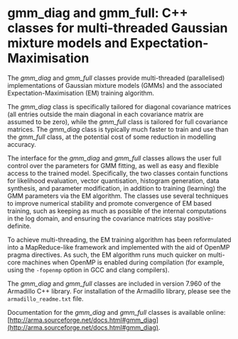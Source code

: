 # gmm_diag and gmm_full: C++ classes for multi-threaded Gaussian mixture models and Expectation-Maximisation

The *gmm_diag* and *gmm_full* classes provide multi-threaded (parallelised) implementations
of Gaussian mixture models (GMMs) and the associated Expectation-Maximisation (EM) training algorithm.

The *gmm_diag* class is specifically tailored for diagonal covariance matrices
(all entries outside the main diagonal in each covariance matrix are assumed to be zero),
while the *gmm_full* class is tailored for full covariance matrices.
The *gmm_diag* class is typically much faster to train and use than the *gmm_full* class,
at the potential cost of some reduction in modelling accuracy.

The interface for the *gmm_diag* and *gmm_full* classes allows the user full control over the parameters for GMM fitting,
as well as easy and flexible access to the trained model.
Specifically, the two classes contain functions for likelihood evaluation,
vector quantisation, histogram generation, data synthesis, and parameter modification,
in addition to training (learning) the GMM parameters via the EM algorithm.
The classes use several techniques to improve numerical stability
and promote convergence of EM based training,
such as keeping as much as possible of the internal computations in the log domain,
and ensuring the covariance matrices stay positive-definite.

To achieve multi-threading, the EM training algorithm has been reformulated into a MapReduce-like framework 
and implemented with the aid of OpenMP pragma directives.
As such, the EM algorithm runs much quicker on multi-core machines when OpenMP is enabled during compilation
(for example, using the ```-fopenmp``` option in GCC and clang compilers).

The *gmm_diag* and *gmm_full* classes are included in version 7.960 of the Armadillo C++ library.
For installation of the Armadillo library, please see the `armadillo_readme.txt` file.

Documentation for the *gmm_diag* and *gmm_full* classes is available online: [http://arma.sourceforge.net/docs.html#gmm_diag](http://arma.sourceforge.net/docs.html#gmm_diag).

